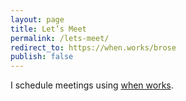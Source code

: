 ```yaml
---
layout: page
title: Let’s Meet
permalink: /lets-meet/
redirect_to: https://when.works/brose
publish: false
---
```


I schedule meetings using [when works](https://when.works/brose).
